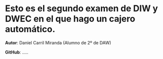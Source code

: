 # Esto es el segundo examen de DIW y DWEC en el que hago un cajero automático.

**Autor**: Daniel Carril Miranda (Alumno de 2º de DAW)

**GitHub**: .....
